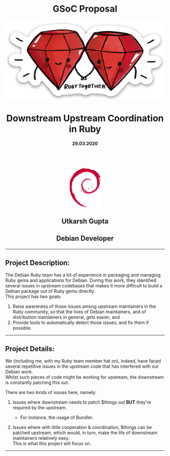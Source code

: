 <h1 align="center"> GSoC Proposal </h1>

<p align="center">
  <img src="/assets/rubytogether.png">
</p>

<p align="center">
    <h1 align="center"> Downstream Upstream Coordination in Ruby </h1>
    <h4 align="center"> 29.03.2020 <h4>
</p>

</br>
</br>

<p align="center">
  <img src="/assets/debian.png">
</p>

<p align="center">
    <h2 align="center"> Utkarsh Gupta </h2>
    <h2 align="center"> Debian Developer </h32>
</p>

---

## __**Project Description**__:

The Debian Ruby team has a lot of experience in packaging and managing Ruby gems and applications for Debian. During this work, they identified several issues in upstream codebases that makes it more difficult to build a Debian package out of Ruby gems directly.  
This project has two goals:  
1. Raise awareness of those issues among upstream maintainers in the Ruby community, so that the lives of Debian maintainers, and of distribution maintainers in general, gets easier; and  
2. Provide tools to automatically detect those issues, and fix them if possible.  

--- 

## __**Project Details**__:

We (including me, with my Ruby team member hat on), indeed, have faced several repetitive issues in the upstream code that has interfered with our Debian work.  
Whilst such pieces of code might be working for upstream, the downstream is constantly patching this out.  

There are two kinds of issues here, namely:
1. Issues where downstream needs to patch $things out **BUT** they're required by the upstream.  
    * For instance, the usage of Bundler.

2. Issues where with little cooperation & coordination, $things can be patched upstream, which would, in turn, make the life of downstream maintainers relatively easy.  
This is what this project will focus on.


---
